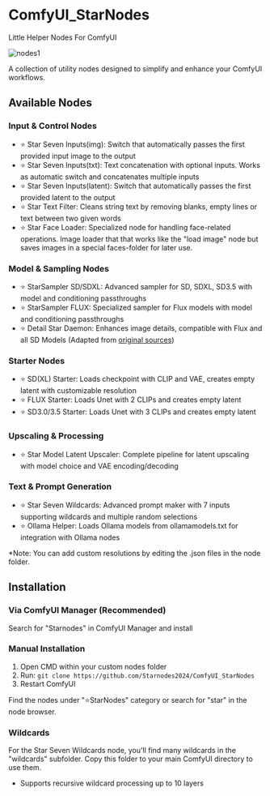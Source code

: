 # ComfyUI_StarNodes

Little Helper Nodes For ComfyUI
 
![nodes1](https://github.com/user-attachments/assets/7e858aeb-3cf7-4675-bc44-473ec345ef1c)

A collection of utility nodes designed to simplify and enhance your ComfyUI workflows.

## Available Nodes

### Input & Control Nodes
- ⭐ Star Seven Inputs(img): Switch that automatically passes the first provided input image to the output
- ⭐ Star Seven Inputs(txt): Text concatenation with optional inputs. Works as automatic switch and concatenates multiple inputs
- ⭐ Star Seven Inputs(latent): Switch that automatically passes the first provided latent to the output
- ⭐ Star Text Filter: Cleans string text by removing blanks, empty lines or text between two given words
- ⭐ Star Face Loader: Specialized node for handling face-related operations. Image loader that that works like the "load image" node but saves images in a special faces-folder for later use.

### Model & Sampling Nodes
- ⭐ StarSampler SD/SDXL: Advanced sampler for SD, SDXL, SD3.5 with model and conditioning passthroughs
- ⭐ StarSampler FLUX: Specialized sampler for Flux models with model and conditioning passthroughs
- ⭐ Detail Star Daemon: Enhances image details, compatible with Flux and all SD Models (Adapted from [original sources](https://github.com/muerrilla/sd-webui-detail-daemon))

### Starter Nodes
- ⭐ SD(XL) Starter: Loads checkpoint with CLIP and VAE, creates empty latent with customizable resolution
- ⭐ FLUX Starter: Loads Unet with 2 CLIPs and creates empty latent
- ⭐ SD3.0/3.5 Starter: Loads Unet with 3 CLIPs and creates empty latent

### Upscaling & Processing
- ⭐ Star Model Latent Upscaler: Complete pipeline for latent upscaling with model choice and VAE encoding/decoding

### Text & Prompt Generation
- ⭐ Star Seven Wildcards: Advanced prompt maker with 7 inputs supporting wildcards and multiple random selections
- ⭐ Ollama Helper: Loads Ollama models from ollamamodels.txt for integration with Ollama nodes

*Note: You can add custom resolutions by editing the .json files in the node folder.

## Installation

### Via ComfyUI Manager (Recommended)
Search for "Starnodes" in ComfyUI Manager and install

### Manual Installation
1. Open CMD within your custom nodes folder
2. Run: `git clone https://github.com/Starnodes2024/ComfyUI_StarNodes`
3. Restart ComfyUI

Find the nodes under "⭐StarNodes" category or search for "star" in the node browser.

### Wildcards
For the Star Seven Wildcards node, you'll find many wildcards in the "wildcards" subfolder. Copy this folder to your main ComfyUI directory to use them.
- Supports recursive wildcard processing up to 10 layers
